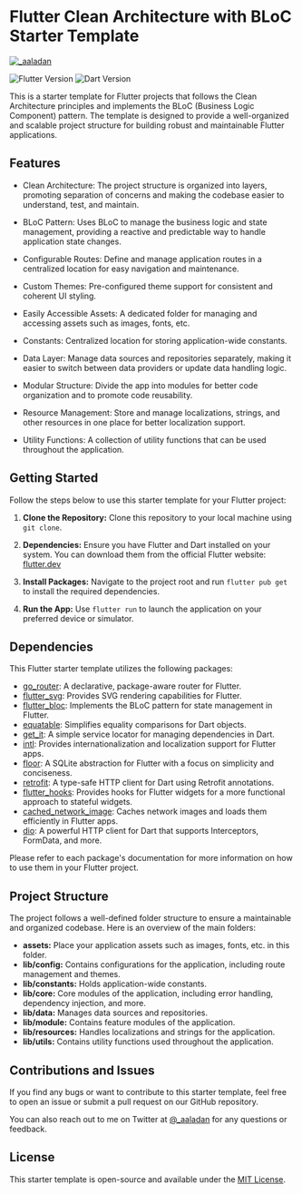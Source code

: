 # Flutter Clean Architecture with BLoC Starter Template
[![_aaladan](https://img.shields.io/twitter/follow/_aaladan?style=social)](https://twitter.com/_aaladan)

![Flutter Version](https://img.shields.io/badge/flutter-%5E3.10.1-blue.svg)
![Dart Version](https://img.shields.io/badge/dart-%5E3.0.1-blue.svg)

This is a starter template for Flutter projects that follows the Clean Architecture principles and implements the BLoC (Business Logic Component) pattern. The template is designed to provide a well-organized and scalable project structure for building robust and maintainable Flutter applications.


## Features

- Clean Architecture: The project structure is organized into layers, promoting separation of concerns and making the codebase easier to understand, test, and maintain.

- BLoC Pattern: Uses BLoC to manage the business logic and state management, providing a reactive and predictable way to handle application state changes.
- Configurable Routes: Define and manage application routes in a centralized location for easy navigation and maintenance.
- Custom Themes: Pre-configured theme support for consistent and coherent UI styling.
- Easily Accessible Assets: A dedicated folder for managing and accessing assets such as images, fonts, etc.
- Constants: Centralized location for storing application-wide constants.
- Data Layer: Manage data sources and repositories separately, making it easier to switch between data providers or update data handling logic.
- Modular Structure: Divide the app into modules for better code organization and to promote code reusability.
- Resource Management: Store and manage localizations, strings, and other resources in one place for better localization support.
- Utility Functions: A collection of utility functions that can be used throughout the application.


## Getting Started

Follow the steps below to use this starter template for your Flutter project:

1. **Clone the Repository:** Clone this repository to your local machine using `git clone`.

2. **Dependencies:** Ensure you have Flutter and Dart installed on your system. You can download them from the official Flutter website: [flutter.dev](https://flutter.dev/docs/get-started/install)

3. **Install Packages:** Navigate to the project root and run `flutter pub get` to install the required dependencies.

4. **Run the App:** Use `flutter run` to launch the application on your preferred device or simulator.


## Dependencies

This Flutter starter template utilizes the following packages:

- [go_router](https://pub.dev/packages/go_router): A declarative, package-aware router for Flutter.
- [flutter_svg](https://pub.dev/packages/flutter_svg): Provides SVG rendering capabilities for Flutter.
- [flutter_bloc](https://pub.dev/packages/flutter_bloc): Implements the BLoC pattern for state management in Flutter.
- [equatable](https://pub.dev/packages/equatable): Simplifies equality comparisons for Dart objects.
- [get_it](https://pub.dev/packages/get_it): A simple service locator for managing dependencies in Dart.
- [intl](https://pub.dev/packages/intl): Provides internationalization and localization support for Flutter apps.
- [floor](https://pub.dev/packages/floor): A SQLite abstraction for Flutter with a focus on simplicity and conciseness.
- [retrofit](https://pub.dev/packages/retrofit): A type-safe HTTP client for Dart using Retrofit annotations.
- [flutter_hooks](https://pub.dev/packages/flutter_hooks): Provides hooks for Flutter widgets for a more functional approach to stateful widgets.
- [cached_network_image](https://pub.dev/packages/cached_network_image): Caches network images and loads them efficiently in Flutter apps.
- [dio](https://pub.dev/packages/dio): A powerful HTTP client for Dart that supports Interceptors, FormData, and more.

Please refer to each package's documentation for more information on how to use them in your Flutter project.


## Project Structure

The project follows a well-defined folder structure to ensure a maintainable and organized codebase. Here is an overview of the main folders:

- **assets:** Place your application assets such as images, fonts, etc. in this folder.
- **lib/config:** Contains configurations for the application, including route management and themes.
- **lib/constants:** Holds application-wide constants.
- **lib/core:** Core modules of the application, including error handling, dependency injection, and more.
- **lib/data:** Manages data sources and repositories.
- **lib/module:** Contains feature modules of the application.
- **lib/resources:** Handles localizations and strings for the application.
- **lib/utils:** Contains utility functions used throughout the application.


## Contributions and Issues

If you find any bugs or want to contribute to this starter template, feel free to open an issue or submit a pull request on our GitHub repository.

You can also reach out to me on Twitter at [@_aaladan](https://twitter.com/_aaladan) for any questions or feedback.


## License

This starter template is open-source and available under the [MIT License](LICENSE).